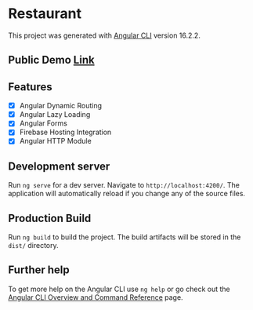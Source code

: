 # Restaurant

This project was generated with [Angular CLI](https://github.com/angular/angular-cli) version 16.2.2.

## Public Demo [Link](https://ng-restaurant-lrt.web.app)

## Features

- [x] Angular Dynamic Routing
- [x] Angular Lazy Loading
- [x] Angular Forms
- [x] Firebase Hosting Integration
- [x] Angular HTTP Module

## Development server

Run `ng serve` for a dev server. Navigate to `http://localhost:4200/`. The application will automatically reload if you change any of the source files.

## Production Build

Run `ng build` to build the project. The build artifacts will be stored in the `dist/` directory.

## Further help

To get more help on the Angular CLI use `ng help` or go check out the [Angular CLI Overview and Command Reference](https://angular.io/cli) page.
